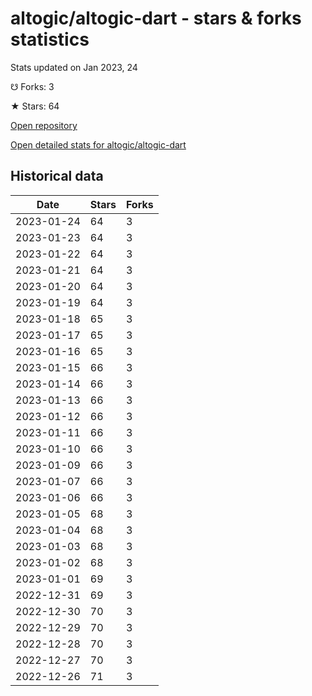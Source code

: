 # altogic/altogic-dart - stars & forks statistics

Stats updated on Jan 2023, 24

☋ Forks: 3

★ Stars: 64

[Open repository](https://github.com/altogic/altogic-dart)

[Open detailed stats for altogic/altogic-dart](https://reviewgithub.com/rep/altogic/altogic-dart)

## Historical data
| Date | Stars | Forks |
|------|-------|-------|
| 2023-01-24 | 64 | 3 | 
| 2023-01-23 | 64 | 3 | 
| 2023-01-22 | 64 | 3 | 
| 2023-01-21 | 64 | 3 | 
| 2023-01-20 | 64 | 3 | 
| 2023-01-19 | 64 | 3 | 
| 2023-01-18 | 65 | 3 | 
| 2023-01-17 | 65 | 3 | 
| 2023-01-16 | 65 | 3 | 
| 2023-01-15 | 66 | 3 | 
| 2023-01-14 | 66 | 3 | 
| 2023-01-13 | 66 | 3 | 
| 2023-01-12 | 66 | 3 | 
| 2023-01-11 | 66 | 3 | 
| 2023-01-10 | 66 | 3 | 
| 2023-01-09 | 66 | 3 | 
| 2023-01-07 | 66 | 3 | 
| 2023-01-06 | 66 | 3 | 
| 2023-01-05 | 68 | 3 | 
| 2023-01-04 | 68 | 3 | 
| 2023-01-03 | 68 | 3 | 
| 2023-01-02 | 68 | 3 | 
| 2023-01-01 | 69 | 3 | 
| 2022-12-31 | 69 | 3 | 
| 2022-12-30 | 70 | 3 | 
| 2022-12-29 | 70 | 3 | 
| 2022-12-28 | 70 | 3 | 
| 2022-12-27 | 70 | 3 | 
| 2022-12-26 | 71 | 3 | 

